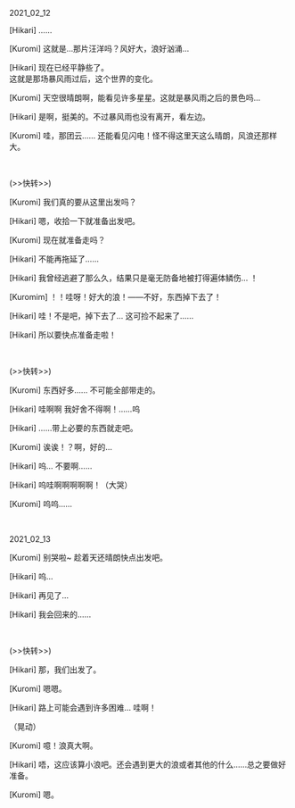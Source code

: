 2021_02_12

[Hikari] ……

[Kuromi] 这就是…那片汪洋吗？风好大，浪好汹涌…

[Hikari] 现在已经平静些了。
<br/>
这就是那场暴风雨过后，这个世界的变化。

[Kuromi] 天空很晴朗啊，能看见许多星星。这就是暴风雨之后的景色吗…

[Hikari] 是啊，挺美的。不过暴风雨也没有离开，看左边。

[Kuromi] 哇，那团云…… 还能看见闪电！怪不得这里天这么晴朗，风浪还那样大。


<br/>

(>>快转>>)

[Kuromi] 我们真的要从这里出发吗？

[Hikari] 嗯，收拾一下就准备出发吧。

[Kuromi] 现在就准备走吗？

[Hikari] 不能再拖延了……

[Hikari] 我曾经逃避了那么久，结果只是毫无防备地被打得遍体鳞伤… ！

[Kuromim] ！！哇呀！好大的浪！——不好，东西掉下去了！

[Hikari] 哇！不是吧，掉下去了… 这可捡不起来了……

[Hikari] 所以要快点准备走啦！


<br/>

(>>快转>>)

[Kuromi] 东西好多…… 不可能全部带走的。

[Hikari] 哇啊啊 我好舍不得啊！……呜

[Hikari] ……带上必要的东西就走吧。

[Kuromi] 诶诶！？啊，好的…

[Hikari] 呜… 不要啊……

[Hikari] 呜哇啊啊啊啊啊！（大哭）

[Kuromi] 呜呜……


<br/>

2021_02_13

[Kuromi] 别哭啦~ 趁着天还晴朗快点出发吧。

[Hikari] 呜…

[Hikari] 再见了…

[Hikari] 我会回来的……


<br/>

(>>快转>>)

[Hikari] 那，我们出发了。

[Kuromi] 嗯嗯。

[Hikari] 路上可能会遇到许多困难… 哇啊！

（晃动）

[Kuromi] 噫！浪真大啊。

[Hikari] 唔，这应该算小浪吧。还会遇到更大的浪或者其他的什么……总之要做好准备。

[Kuromi] 嗯。
